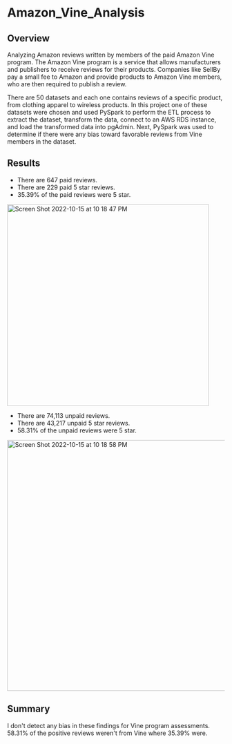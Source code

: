# Amazon_Vine_Analysis
## Overview
Analyzing Amazon reviews written by members of the paid Amazon Vine program. The Amazon Vine program is a service that allows manufacturers and publishers to receive reviews for their products. Companies like SellBy pay a small fee to Amazon and provide products to Amazon Vine members, who are then required to publish a review.

There are 50 datasets and each one contains reviews of a specific product, from clothing apparel to wireless products. In this project one of these datasets were chosen and used PySpark to perform the ETL process to extract the dataset, transform the data, connect to an AWS RDS instance, and load the transformed data into pgAdmin. Next, PySpark was used to determine if there were any bias toward favorable reviews from Vine members in the dataset. 

## Results 
- There are 647 paid reviews.
- There are 229 paid 5 star reviews.
- 35.39% of the paid reviews were 5 star.
<img width="467" alt="Screen Shot 2022-10-15 at 10 18 47 PM" src="https://user-images.githubusercontent.com/105958160/196014925-11514cee-2aed-427f-9e4a-a9f495cd948b.png">

- There are 74,113 unpaid reviews.
- There are 43,217 unpaid 5 star reviews.
- 58.31% of the unpaid reviews were 5 star.
<img width="581" alt="Screen Shot 2022-10-15 at 10 18 58 PM" src="https://user-images.githubusercontent.com/105958160/196014926-1cad6fbc-a7df-4ed6-9df0-affbffdc51e7.png">


## Summary
I don't detect any bias in these findings for Vine program assessments. 58.31% of the positive reviews weren't from Vine where 35.39% were. 
